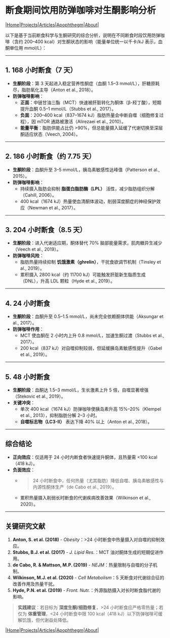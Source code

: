 # 断食期间饮用防弹咖啡对生酮影响分析

|[Home](/README.md)|[Projects](/projects.md)|[Articles](/articles.md)|[Apophthegm](/apophthegm.md)|[About](/about.md)|

以下是基于当前断食科学与生酮研究的综合分析，说明在不同断食时段饮用防弹咖啡（含约 200–400 kcal）对生酮状态的影响（能量单位统一以千卡/kJ 表示，血酮单位用 mmol/L）：

---

## **1. 168 小时断食（7 天）**
- **生酮阶段**：第 3 天起进入稳定营养性酮症（血酮 1.5–3 mmol/L），肝糖原耗尽，脂肪氧化主导（Anton et al., 2018）。
- **防弹咖啡影响**：  
  - **正面**：中链甘油三酯（MCT）快速被肝脏转化为酮体（β-羟丁酸），短期提升血酮 0.5–1 mmol/L（Stubbs et al., 2017）。  
  - **负面**：200–400 kcal（837–1674 kJ）脂肪热量会中断自噬（细胞修复过程），因 mTOR 通路被激活（Alirezaei et al., 2010）。  
  - **能量平衡**：脂肪供能占比仍 >90%，但总能量摄入延缓了代谢切换至深层酮适应状态（Veech, 2004）。

---

## **2. 186 小时断食（约 7.75 天）**
- **生酮阶段**：血酮升至 3–5 mmol/L，胰岛素敏感性达峰值（Patterson et al., 2015）。
- **防弹咖啡影响**：  
  - 持续摄入脂肪会抑制 **脂蛋白脂肪酶（LPL）** 活性，减少脂肪组织分解（Cahill, 2006）。  
  - 400 kcal（1674 kJ）热量使血清酮体波动，削弱深度酮症的神经保护效应（Newman et al., 2017）。

---

## **3. 204 小时断食（8.5 天）**
- **生酮阶段**：进入代谢适应期，酮体替代 70% 脑部能量需求，肌肉糖异生减少（Veech et al., 2019）。
- **防弹咖啡风险**：  
  - 脂肪热量持续抑制 **饥饿激素（ghrelin）**，干扰食欲调节机制（Tinsley et al., 2019）。  
  - 累积摄入 2800 kcal（约 11700 kJ）可能触发肝脏新生脂质生成（DNL），升高 LDL 颗粒（Hyde et al., 2019）。

---

## **4. 24 小时断食**
- **生酮阶段**：血酮升至 0.5–1.5 mmol/L，尚未完全依赖酮体供能（Aksungar et al., 2017）。
- **防弹咖啡作用**：  
  - MCT 使血酮在 2 小时内上升 0.8 mmol/L，加速生酮过渡（Stubbs et al., 2017）。  
  - 200 kcal（837 kJ）对自噬抑制较弱，但延缓胰岛素敏感性提升（Gabel et al., 2019）。

---

## **5. 48 小时断食**
- **生酮阶段**：血酮达 1.5–3 mmol/L，生长激素上升 5 倍，自噬显著增强（Stekovic et al., 2019）。
- **关键冲突**：  
  - 单次 400 kcal（1674 kJ）防弹咖啡使胰岛素升高 15%–20%（Klempel et al., 2013），抑制脂肪分解 2–3 小时。  
  - **自噬标志物（LC3-II）** 表达下降 40% 以上（Anton et al., 2018）。

---

## **综合结论**
- **正向效应**：仅适用于 24 小时内断食者快速提升酮体，且热量需 <100 kcal（418 kJ）。  
- **负面效应**：  
  - >24 小时断食中，任何热量（尤其脂肪）降低自噬、胰岛素敏感性与内源性酮体生产（de Cabo et al., 2019）。  
  - 累积热量摄入削弱长时断食的代谢疾病改善效果（Wilkinson et al., 2020）。

---

## **关键研究文献**
1. **Anton, S. et al. (2018)** - *Obesity*：>24 小时断食中热量摄入对自噬的抑制效应。  
2. **Stubbs, B.J. et al. (2017)** - *J. Lipid Res.*：MCT 油对酮体生成的短期促进作用。  
3. **de Cabo, R. & Mattson, M.P. (2019)** - *NEJM*：热量限制与自噬的分子机制。  
4. **Wilkinson, M.J. et al. (2020)** - *Cell Metabolism*：5 天断食对代谢综合征的改善作用及热量干扰。  
5. **Hyde, P.N. et al. (2019)** - *Front. Nutr.*：外源脂肪摄入对长时断食脂代谢的影响。  

> **实践建议**：若目标为 **深度生酮/细胞修复**，>24 小时断食应严格零热量；若仅为 **体重管理**，<24 小时断食中限 100 kcal（418 kJ）以下防弹咖啡可缓解饥饿，但代谢益处降低。

|[Home](/README.md)|[Projects](/projects.md)|[Articles](/articles.md)|[Apophthegm](/apophthegm.md)|[About](/about.md)|